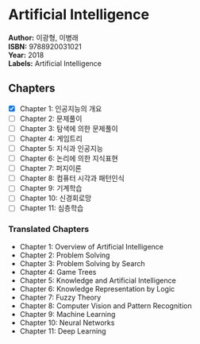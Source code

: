 # Artificial Intelligence

**Author:** 이광형, 이병래 <br/>
**ISBN:** 9788920031021 <br/>
**Year:** 2018 <br/>
**Labels:** Artificial Intelligence

## Chapters
- [x] Chapter 1: 인공지능의 개요
- [ ] Chapter 2: 문제풀이
- [ ] Chapter 3: 탐색에 의한 문제풀이
- [ ] Chapter 4: 게임트리
- [ ] Chapter 5: 지식과 인공지능
- [ ] Chapter 6: 논리에 의한 지식표현
- [ ] Chapter 7: 퍼지이론
- [ ] Chapter 8: 컴퓨터 시각과 패턴인식
- [ ] Chapter 9: 기계학습
- [ ] Chapter 10: 신경회로망
- [ ] Chapter 11: 심층학습

### Translated Chapters
- Chapter 1: Overview of Artificial Intelligence  
- Chapter 2: Problem Solving  
- Chapter 3: Problem Solving by Search  
- Chapter 4: Game Trees  
- Chapter 5: Knowledge and Artificial Intelligence  
- Chapter 6: Knowledge Representation by Logic  
- Chapter 7: Fuzzy Theory  
- Chapter 8: Computer Vision and Pattern Recognition  
- Chapter 9: Machine Learning  
- Chapter 10: Neural Networks  
- Chapter 11: Deep Learning  
